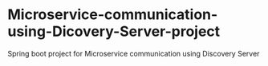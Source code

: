 # Microservice-communication-using-Dicovery-Server-project
 Spring boot project for Microservice communication using Discovery Server
